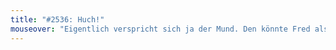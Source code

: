 ```yaml
---
title: "#2536: Huch!"
mouseover: "Eigentlich verspricht sich ja der Mund. Den könnte Fred also eigentlich auch halten..."
---
```

